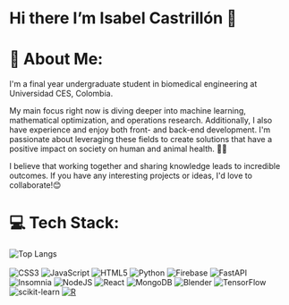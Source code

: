 # Hi there I’m Isabel Castrillón 👋

# 💫 About Me:
I'm a final year undergraduate student in biomedical engineering at Universidad CES, Colombia. 

My main focus right now is diving deeper into machine learning, mathematical optimization, and operations research. Additionally, I also have experience and enjoy both front- and back-end development. I'm passionate about leveraging these fields to create solutions that have a positive impact on society on human and animal health. 💖🐾

I believe that working together and sharing knowledge leads to incredible outcomes. If you have any interesting projects or ideas, I'd love to collaborate!😊

# 💻 Tech Stack:
![Top Langs](https://github-readme-stats.vercel.app/api/top-langs/?username=IsabelCA01&layout=donut) <br>
<br>
![CSS3](https://img.shields.io/badge/css3-%231572B6.svg?style=plastic&logo=css3&logoColor=white) ![JavaScript](https://img.shields.io/badge/javascript-%23323330.svg?style=plastic&logo=javascript&logoColor=%23F7DF1E) ![HTML5](https://img.shields.io/badge/html5-%23E34F26.svg?style=plastic&logo=html5&logoColor=white) ![Python](https://img.shields.io/badge/python-3670A0?style=plastic&logo=python&logoColor=ffdd54) ![Firebase](https://img.shields.io/badge/firebase-%23039BE5.svg?style=plastic&logo=firebase) ![FastAPI](https://img.shields.io/badge/FastAPI-005571?style=plastic&logo=fastapi) ![Insomnia](https://img.shields.io/badge/Insomnia-black?style=plastic&logo=insomnia&logoColor=5849BE) ![NodeJS](https://img.shields.io/badge/node.js-6DA55F?style=plastic&logo=node.js&logoColor=white) ![React](https://img.shields.io/badge/react-%2320232a.svg?style=plastic&logo=react&logoColor=%2361DAFB) ![MongoDB](https://img.shields.io/badge/MongoDB-%234ea94b.svg?style=plastic&logo=mongodb&logoColor=white) ![Blender](https://img.shields.io/badge/blender-%23F5792A.svg?style=plastic&logo=blender&logoColor=white) ![TensorFlow](https://img.shields.io/badge/TensorFlow-%23FF6F00.svg?style=plastic&logo=TensorFlow&logoColor=white) ![scikit-learn](https://img.shields.io/badge/scikit--learn-%23F7931E.svg?style=plastic&logo=scikit-learn&logoColor=white) [![R](https://img.shields.io/badge/R-%23276DC3.svg?logo=r&logoColor=white)](#)




